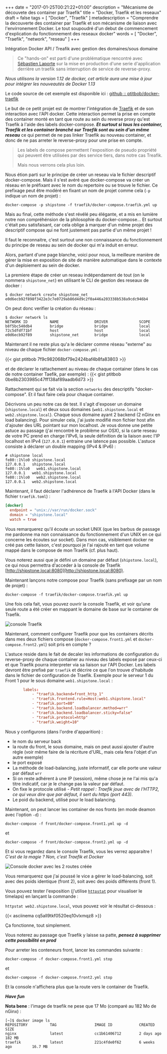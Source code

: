 +++
date = "2017-01-25T00:21:22+01:00"
description = "Mécanisme de découvete des container par Traefik"
title = "Docker, Traefik et les reseaux"
draft = false
tags = [ "Docker", "Traefik" ]
metadescription = "Comprendre la decouverte des container par Traefik et son mécanisme de liaison avec l'envirronement Docker. Le tout soupoudré d'un debut de commencement d'explication du fonctionnement des reseaux docker"
words = [ "Docker", "Traefik", "network", "reseau" ]
+++

Intégration Docker API / Treafik avec gestion des domaines/sous domaine

> Ce "hands-on" est parti d'une problématique rencontré avec [Sébastien Laporte](https://github.com/seblaporte) sur la mise en production d'une serie d'application derrière un traefik sans interruption de service de reverse-proxy.

*Nous utilisons la version 1.12 de docker, cet article aura une mise à jour pour intégrer les nouveautés de Docker 1.13*

Le code source de cet exemple est disponible ici : [github :: ptitbob/docker-traefik](https://github.com/ptitbob/docker-traefik)

Le but de ce petit projet est de montrer l'intégration de [Traefik](https://traefik.io/) et de son interaction avec l'API docker. 
Cette interaction permet la prise en compte des container monté en tant que route au sein du reverse proxy qu'est Traefik à l'aide des labels docker-compose.
***Et surtout si tous les container, Traefik et les container branché sur Traefik sont au sein d'un même reseau*** ce qui permet de ne pas linker Traefik au nouveau container, et donc de ne pas arreter le reverse-proxy pour une prise en compte.

> Les labels de compose permettent l'exposition de pseudo propriété qui peuvent être utilisées par des service tiers, dans notre cas Treafik. 
>
> Mais nous verrons cela plus loin.

Nous étion parti sur le principe de créer un reseau via le fichier descriptif docker-compose.
Mais il s'est avéré que docker-compose va créer un réseau en le préfixant avec le nom du repertoire ou se trouve le fichier.
Ce prefixage peut être modéré en fixant un nom de projet comme cela (```-p``` indique un nom de projet) :

```
docker-compose -p shipstone -f traefik/docker-compose.traefik.yml up
```
Mais au final, cette méthode s'est révélé peu élégante, et a mis en lumière notre non compréhénsion de la philosophie du docker-compose...
Et surtout c'était peu satisfaisant, car cela oblige à marquer d'un même projet des descriptif compose qui ne font justement pas partie d'un même projet !

Il faut le reconnaitre, c'est surtout une non connaissance du fonctionnement du principe de reseau au sein de docker qui m'a induit en erreur.

Alors, partant d'une page blanche, voici pour nous, la meilleure manière de gérer la mise en exposition de site de manière automatique dans le contexte d'un deploiement au sein de docker.

La premiere étape de créer un reseau indépendament de tout (on le nommera ```shipstone_net```) en utilisant le CLI de gestion des reseaux de docker : 
```
$ docker network create shipstone_net
e0d6ecb92f898f3422e3c7e0729ab86d4d9c2f0a446a203338b538a9cdc946b4
```

On peut donc verifier la création du réseau : 
```
$ docker network ls
NETWORK ID          NAME                DRIVER              SCOPE
b8f5bc540db4        bridge              bridge              local
72c5dfdf71bf        host                host                local
e0d6ecb92f89        shipstone_net       bridge              local
```
Maintenant il ne reste plus qu'a le déclarer comme réseau "externe" au niveau de chaque fichier ```docker-compose.yml``` : 

{{< gist ptitbob 7f9c982068bf79e2424baf4b8fa83803 >}}


et de déclarer le rattachement au niveau de chaque container (dans le cas de notre container Taefik, par exemple) : 
{{< gist ptitbob 0be8b2303985c47ff138af89aadb6d73 >}}

Rattachement qui se fait via la section ```networks``` des descriptifs "docker-compose". Et il faut faire cela pour chaque container.

Décrivons un peu notre cas de test. 
Il s'agit d'exposer un domaine (```shipstone.local```) et deux sous domaines (```web1.shipstone.local``` et ```web2.shipstone.local```). 
Chaque sous domaine ayant 2 backend (2 nGinx en load balancing). 
Pour simuler cela, j'ai juste modifié mon fichier host afin d'ajouter des URL pointant sur mon localhost. 
Je vous donne une petite astuce au passage (j'ai rencontré le problème sur OSX), si la carte reseau de votre PC prend en charge l'IPv6, la seule définition de la liaison avec l'IP localhost en IPv4 (```127.0.0.1```) entraine une latence pas possible. 
L'astuce consiste à déclarer un double mapping (IPv4 & IPv6) : 
```
# shipstone local
fe80::1%lo0	shipstone.local
127.0.0.1	shipstone.local
fe80::1%lo0   web1.shipstone.local
127.0.0.1   web1.shipstone.local
fe80::1%lo0   web2.shipstone.local
127.0.0.1   web2.shipstone.local
```

Maintenant, il faut déclarer l'adhérence de Traefik à l'API Docker (dans le fichier ```traefik.toml```) :
```toml
[docker]
  endpoint = "unix://var/run/docker.sock"
  domain = "shipstone.local"
  watch = true
``` 
Vous remarquerez qu'il écoute un socket UNIX (que les barbus de passage me pardonne ma non connaissance du fonctionnement d'un UNIX en ce qui concerne les écoutes sur socket).
Dans mon cas, visiblement docker ne créé pas cette liaison, c'est pourquoi je l'ai rajouté en tant que volume mappé dans le compose de mon Traefik (cf. plus haut).

Vous noterez aussi que je défini un domaine par défaut (```shipstone.local```), ce qui nous permettra d'acceder à la console de Traefik [http://shipstone.local:8080](http://shipstone.local:8080).

Maintenant lançons notre compose pour Traefik (sans prefixage par un nom de projet) : 
```
docker-compose -f traefik/docker-compose.traefik.yml up
```
Une fois cela fait, vous pouvez ouvrir la console Traefik, et voir qu'une seule route a été créer en mappant le domaine de base sur le container de Traefik.

![console Traefik](/images/post/traefik-docker/traefik-alone.png)

Maintenant, comment configurer Traefik pour que les containers décrits dans mes deux fichiers compose (```docker-compose.front1.yml``` et ```docker-compose.front2.yml```) soit pris en compte ?

L'astuce reside dans le fait de decaler les informations de configuration du reverse-proxy de chaque container au niveau des labels exposé par ceux-ci et que Traefik pourra interpreter via sa liaison sur l'API Docker.
Les labels devront être prefixé par ```traefik``` et décrire ce que l'on trouve d'habitude dans le fichier de configuration de Traefik. Exemple pour le serveur 1 du Front 1 pour le sous domaine ```web1.shipstone.local``` :
```toml
        labels:
            - "traefik.backend=front_http_1"
            - "traefik.frontend.rule=Host:web1.shipstone.local"
            - "traefik.port=80"
            - "traefik.backend.loadbalancer.method=wrr"
            - "traefik.backend.loadbalancer.sticky=false"
            - "traefik.protocol=http"
            - "traefik.weight=10"
``` 
Nous y configurons (dans l'ordre d'apparition) : 

* le nom du serveur back
* la route du front, le sous domaine, mais on peut aussi ajouter d'autre règle (voir même faire de la récriture d'URL, mais cela fera l'objet d'un autre exemple)
* le port exposé
* La méthode de load-balancing, juste informatif, car elle porte une valeur par défaut ```wrr```
* Si on reste adhérent à une IP (session), même chose je ne l'ai mis qu'a titre indicatif, car je le change pas la valeur par défaut.
* On fixe le protocole utilisé - *Petit rappel : Traefik joue avec de l'HTTP2, ce qui veux dire que par défaut, il sert du https (port 443)*.
* Le poid du backend, utilisé pour le load balancing.

Maintenant, on peut lancer les container de nos fronts (en mode deamon avec l'option ```-d```) : 

```
docker-compose -f front/docker-compose.front1.yml up -d
```
et
```
docker-compose -f front/docker-compose.front2.yml up -d
```

Et si vous regardez dans le console Traefik, vous les verrez apparaitre ! *C'est de la magie ? Non, c'est Traefik et Docker*

![Console docker avec les 2 routes créée](/images/post/traefik-docker/traefik-full.png)

Vous remarquerez que j'ai poussé le vice a gérer le load-balancing, soit avec des poids identique (front 2), soit avec des poids différents (front 1).

Vous pouvez tester l'exposition (j'utilise [```httpstat```](https://github.com/reorx/httpstat) pour visualiser le timelaps) en lançant la commande :

```httpstat web2.shipstone.local```, vous pouvez voir le résultat ci-dessous : 

{{< asciinema cq5all9tkf0520eq10vlxmqz8 >}}

Ça fonctionne, tout simplement.

Vous noterez au passage que Traefik y laisse sa patte, ***pensez à supprimer cette possibilité en prod***

Pour arreter les conteneurs front, lancer les commandes suivante : 

```docker-compose -f docker-compose.front1.yml stop```

et

```docker-compose -f docker-compose.front2.yml stop```

Et la console n'affichera plus que la route vers le container de Traefik.

***Have fun***

**Nota bene** : l'image de traefik ne pese que 17 Mo (comparé au 182 Mo de nGinx) :

```
[~]$ docker image ls
REPOSITORY          TAG                 IMAGE ID            CREATED             SIZE
nginx               latest              cc1b61406712        2 days ago          182 MB
traefik             latest              221c4fde0f62        6 weeks ago         16.7 MB
```

